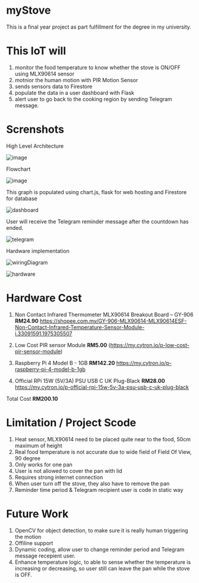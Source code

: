 # myStove
This is a final year project as part fulfillment for the degree in my university.

# This IoT will 
1. monitor the food temperature to know whether the stove is ON/OFF using MLX90614 sensor
2. motnior the human motion with PIR Motion Sensor
3. sends sensors data to Firestore
4. populate the data in a user dashboard with Flask
3. alert user to go back to the cooking region by sending Telegram message.


# Screnshots

High Level Architecture  

![image](https://user-images.githubusercontent.com/9402322/90789697-c8385f00-e339-11ea-8268-e0386d14418c.png)  


Flowchart  

![image](https://user-images.githubusercontent.com/9402322/90789738-d5ede480-e339-11ea-95a5-d24db8243122.png)  


This graph is populated using chart.js, flask for web hosting and Firestore for database  

![dashboard](https://user-images.githubusercontent.com/9402322/90789333-624bd780-e339-11ea-8fde-c701ac5c86e3.png)  


User will receive the Telegram reminder message after the countdown has ended.  

![telegram](https://user-images.githubusercontent.com/9402322/90789455-87d8e100-e339-11ea-98e5-d48703232641.png)  

Hardware implementation  

![wiringDiagram](https://user-images.githubusercontent.com/9402322/90790199-63c9cf80-e33a-11ea-9657-67805d88ec2c.png)  

![hardware](https://user-images.githubusercontent.com/9402322/90790296-7b08bd00-e33a-11ea-93d5-c9c3c807ca7e.png)  


# Hardware Cost
1. Non Contact Infrared Thermometer MLX90614 Breakout Board – GY-906    **RM24.90**
https://shopee.com.my/GY-906-MLX90614-MLX90614ESF-Non-Contact-Infrared-Temperature-Sensor-Module-i.33091591.1975305507

2. Low Cost PIR sensor Module                                           **RM5.00**
(https://my.cytron.io/p-low-cost-pir-sensor-module)                                     

3. Raspberry Pi 4 Model B - 1GB                                         **RM142.20**
https://my.cytron.io/p-raspberry-pi-4-model-b-1gb

4. Official RPi 15W (5V/3A) PSU USB C UK Plug-Black                     **RM28.00**
https://my.cytron.io/p-official-rpi-15w-5v-3a-psu-usb-c-uk-plug-black

Total Cost                                                              **RM200.10**


# Limitation / Project Scode
1. Heat sensor, MLX90614 need to be placed  quite near to the food, 50cm maximum of height
2. Real food temperature is not accurate due to wide field of Field Of View, 90 degree
3. Only works for one pan
4. User is not allowed to cover the pan with lid
5. Requires strong internet connection 
6. When user turn off the stove, they also have to remove the pan
7. Reminder time period & Telegram recipient user is code in static way




# Future Work
1. OpenCV for object detection, to make sure it is really human triggering the motion
2. Offiline support
3. Dynamic coding, allow user to change reminder period and Telegram message recepient user.
4. Enhance temperature logic, to able to sense whether the temperature is increasing or decreasing, so user still can leave the pan while the stove is OFF.
